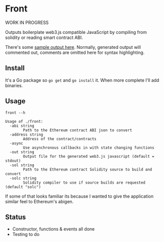 # Front

WORK IN PROGRESS

Outputs boilerplate web3.js compatible JavaScript by compiling from solidity or reading smart contract ABI. 

There's some [sample output here](https://github.com/olliephillips/front/blob/master/sample.js). Normally, generated output will commented out, comments are omitted here for syntax highlighting.

## Install

It's a Go package so `go get` and `go install` it. When more complete I'll add binaries.

## Usage 

```
front --h
```

```
Usage of ./front:
  -abi string
        Path to the Ethereum contract ABI json to convert
  -address string
        Address of the contract/contracts
  -async
        Use asynchronous callbacks in with state changing functions
  -out string
        Output file for the generated web3.js javascript (default = stdout)
  -sol string
        Path to the Ethereum contract Solidity source to build and convert
  -solc string
        Solidity compiler to use if source builds are requested (default "solc")
```

If some of that looks familiar its because I wanted to give the application similar feel to Ethereum's abigen.


## Status

- Constructor, functions & events all done
- Testing to do